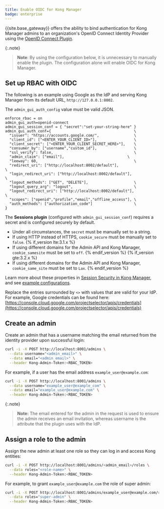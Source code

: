 ```yaml
---
title: Enable OIDC for Kong Manager
badge: enterprise
---
```


{{site.base_gateway}} offers the ability to bind authentication for Kong
Manager admins  to an organization's OpenID Connect Identity
Provider using the
[OpenID Connect Plugin](/hub/kong-inc/openid-connect/).

{:.note}
> **Note**: By using the configuration below, it is unnecessary to
manually enable the plugin. The configuration alone will enable
OIDC for Kong Manager.

## Set up RBAC with OIDC

The following is an example using Google as the IdP and serving Kong Manager
from its default URL, `http://127.0.0.1:8002`.

The `admin_gui_auth_config` value must be valid JSON.

```
enforce_rbac = on
admin_gui_auth=openid-connect
admin_gui_session_conf = { "secret":"set-your-string-here" }
admin_gui_auth_conf={                                      \
  "issuer": "https://accounts.google.com/",                \
  "client_id": ["<ENTER_YOUR_CLIENT_ID>"],                 \
  "client_secret": ["<ENTER_YOUR_CLIENT_SECRET_HERE>"],    \
  "consumer_by": ["username","custom_id"],                 \
  "ssl_verify": false,                                     \
  "admin_claim": ["email"],                             \
  "leeway": 60,                                            \
  "redirect_uri": ["http://localhost:8002/default"],                      \
  "login_redirect_uri": ["http://localhost:8002/default"],                \
  "logout_methods": ["GET", "DELETE"],                     \
  "logout_query_arg": "logout",                            \
  "logout_redirect_uri": ["http://localhost:8002/default"],               \
  "scopes": ["openid","profile","email","offline_access"], \
  "auth_methods": ["authorization_code"]                   \
}
```

The **Sessions plugin** (configured with `admin_gui_session_conf`) requires a secret and is configured securely by default.
* Under all circumstances, the `secret` must be manually set to a string.
* If using HTTP instead of HTTPS, `cookie_secure` must be manually set to `false`.
{% if_version lte:3.1.x %}
* If using different domains for the Admin API and Kong Manager, `cookie_samesite` must be set to `off`.
{% endif_version %}
{% if_version gte:3.2.x %}
* If using different domains for the Admin API and Kong Manager, `cookie_same_site` must be set to `Lax`.
{% endif_version %}

Learn more about these properties in [Session Security in Kong Manager](/gateway/{{page.kong_version}}/kong-manager/auth//sessions/#session-security), and see [example configurations](/gateway/{{page.kong_version}}/kong-manager/auth/sessions/#example-configurations).

Replace the entries surrounded by `<>` with values that are valid for your IdP.
For example, Google credentials can be found here:
[https://console.cloud.google.com/projectselector/apis/credentials](https://console.cloud.google.com/projectselector/apis/credentials)

## Create an admin

Create an admin that has a username matching the email returned from
the identity provider upon successful login:

```bash
curl -i -X POST http://localhost:8001/admins \
  --data username="<admin_email>" \
  --data email="<admin_email>" \
  --header Kong-Admin-Token:<RBAC_TOKEN>
```

For example, if a user has the email address `example_user@example.com`:

```bash
curl -i -X POST http://localhost:8001/admins \
  --data username="example_user@example_com" \
  --data email="example_user@example.com" \
  --header Kong-Admin-Token:<RBAC_TOKEN>
```

{:.note}
> **Note:** The email entered for the admin in the request is used to
ensure the admin receives an email invitation, whereas username is the
attribute that the plugin uses with the IdP.

## Assign a role to the admin

Assign the new admin at least one role so they can log in and access
Kong entities:

```bash
curl -i -X POST http://localhost:8001/admins/<admin_email>/roles \
  --data roles="<role-name>" \
  --header Kong-Admin-Token:<RBAC_TOKEN>
```

For example, to grant `example_user@example.com` the role of super admin:

```bash
curl -i -X POST http://localhost:8001/admins/example_user@example.com/roles \
  --data roles="super-admin" \
  --header Kong-Admin-Token:<RBAC_TOKEN>
```

